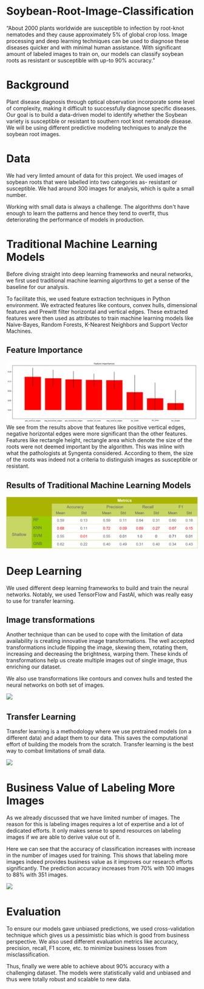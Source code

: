 # Soybean-Root-Image-Classification

“About 2000 plants worldwide are susceptible to infection by root-knot nematodes and they cause approximately 5% of global crop loss. Image processing and deep learning techniques can be used to diagnose these diseases quicker and with minimal human assistance. With significant amount of labeled images to train on, our models can classify soybean roots as resistant or susceptible with up-to 90% accuracy.”

# Background

Plant disease diagnosis through optical observation incorporate some level of complexity, making it difficult to successfully diagnose specific diseases. Our goal is to build a data-driven model to identify whether the Soybean variety is susceptible or resistant to southern root knot nematode disease. We will be using different predictive modeling techniques to analyze the soybean root images.

# Data

We had very limted amount of data for this project. We used images of soybean roots that were labelled into two categories as- resistant or susceptible. We had around 300 images for analysis, which is quite a small number. 

Working with small data is always a challenge. The algorithms don't have enough to learn the patterns and hence they tend to overfit, thus deteriorating the performance of models in production.

# Traditional Machine Learning Models

Before diving straight into deep learning frameworks and neural networks, we first used traditional machine learning algorthms to get a sense of the baseline for our analysis.

To facilitate this, we used feature extraction techniques in Python environment. We extracted features like contours, convex hulls, dimensional features and Prewitt filter horizontal and vertical edges. These extracted features were then used as attributes to train machine learning models like Naive-Bayes, Random Forests, K-Nearest Neighbors and Support Vector Machines.

## Feature Importance
<img src="images/FI.png?raw=true"/>
We see from the results above that features like positive vertical edges, negative horizontal edges were more significant than the other features. Features like rectangle height, rectangle area which denote the size of the roots were not deemed important by the algorithm. This was inline with what the pathologists at Syngenta considered. According to them, the size of the roots was indeed not a criteria to distinguish images as susceptible or resistant.

## Results of Traditional Machine Learning Models
<img src="images/T1.png?raw=true"/>

# Deep Learning

We used different deep learning frameworks to build and train the neural networks. Notably, we used TensorFlow and FastAI, which was really easy to use for transfer learning.

## Image transformations

Another technique than can be used to cope with the limitation of data availability is creating innovative image transformations. The well accepted transformations include flipping the image, skewing them, rotating them, increasing and decreasing the brightness, warping them. These kinds of transformations help us create multiple images out of single image, thus enriching our dataset.

We also use transformations like contours and convex hulls and tested the neural networks on both set of images.

<img src="T2.png?raw=true"/>

## Transfer Learning

Transfer learning is a methodology where we use pretrained models (on a different data) and adapt them to our data. This saves the computational effort of building the models from the scratch. Transfer learning is the best way to combat limitations of small data.

<img src="T3.png?raw=true"/>

# Business Value of Labeling More Images

As we already discussed that we have limited number of images. The reason for this is labeling images requires a lot of expertise and a lot of dedicated efforts. It only makes sense to spend resources on labeling images if we are able to derive value out of it.

Here we can see that the accuracy of classification increases with increase in the number of images used for training. This shows that labeling more images indeed provides business value as it improves our research efforts significantly. The prediction accuracy increases from 70% with 100 images to 88% with 351 images.

<img src="G1.png?raw=true"/>

# Evaluation

To ensure our models gave unbiased predictions, we used cross-validation technique which gives us a pessimistic bias which is good from business perspective. We also used different evaluation metrics like accuracy, precision, recall, F1 score, etc. to minimize business losses from misclassification.

Thus, finally we were able to achieve about 90% accuracy with a challenging dataset. The models were statistically valid and unbiased and thus were totally robust and scalable to new data. 
